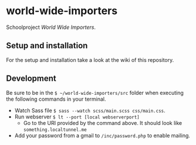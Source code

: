 # world-wide-importers

Schoolproject _World Wide Importers_.

## Setup and installation

For the setup and installation take a look at the wiki of this repository.

## Development

Be sure to be in the `$ ~/world-wide-importers/src` folder when executing the following commands in your terminal.

* Watch Sass file `$ sass --watch scss/main.scss css/main.css`.
* Run webserver `$ lt --port [local webserverport]`
  * Go to the URI provided by the command above. It should look like `something.localtunnel.me`
* Add your password from a gmail to `/inc/password.php` to enable mailing.
